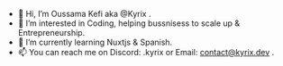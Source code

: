 - 👋 Hi, I’m Oussama Kefi aka @Kyrix .
- 👀 I’m interested in Coding, helping bussnisess to scale up & Entrepreneurship.
- 🌱 I’m currently learning Nuxtjs & Spanish.
- 📫 You can reach me on Discord: .kyrix or Email: contact@kyrix.dev .

<!---
kyrixdev/kyrixdev is a ✨ special ✨ repository because its `README.md` (this file) appears on your GitHub profile.
You can click the Preview link to take a look at your changes.
--->
